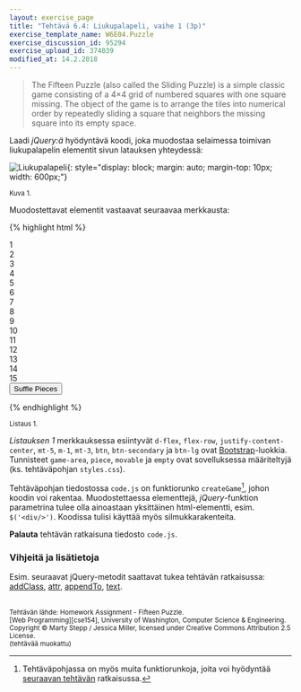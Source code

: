 ```yaml
---
layout: exercise_page
title: "Tehtävä 6.4: Liukupalapeli, vaihe 1 (3p)"
exercise_template_name: W6E04.Puzzle
exercise_discussion_id: 95294
exercise_upload_id: 374039
modified_at: 14.2.2018
---
```


> The Fifteen Puzzle (also called the Sliding Puzzle) is a simple classic game consisting of a 4×4 grid of numbered squares with one square missing. The object of the game is to arrange the tiles into numerical order by repeatedly sliding a square that neighbors the missing square into its empty space.

Laadi *jQuery:ä*  hyödyntävä koodi, joka muodostaa selaimessa toimivan
liukupalapelin elementit sivun latauksen yhteydessä:

![Liukupalapeli](../img/puzzle.png "Liukupalapeli"){: style="display: block;  margin: auto; margin-top: 10px; width: 600px;"}

<small>Kuva 1.</small>

Muodostettavat elementit vastaavat seuraavaa merkkausta:

{% highlight html %}

<div class="mt-5" id="game-area">
    <div class="d-flex flex-row justify-content-center">
        <div><div class="piece m-1">1</div></div>
        <div><div class="piece m-1">2</div></div>
        <div><div class="piece m-1">3</div></div>
        <div><div class="piece m-1">4</div></div>            
    </div>
    <div class="d-flex flex-row justify-content-center">
        <div><div class="piece m-1">5</div></div>
        <div><div class="piece m-1">6</div></div>
        <div><div class="piece m-1">7</div></div>
        <div><div class="piece m-1">8</div></div>            
    </div>
    <div class="d-flex flex-row justify-content-center">
        <div><div class="piece m-1">9</div></div>
        <div><div class="piece m-1">10</div></div>
        <div><div class="piece m-1">11</div></div>
        <div><div class="piece m-1 movable">12</div></div>            
    </div>
    <div class="d-flex flex-row justify-content-center">
        <div><div class="piece m-1">13</div></div>
        <div><div class="piece m-1">14</div></div>
        <div><div class="piece m-1 movable">15</div></div>
        <div><div id="empty" class="m-1"></div></div>            
    </div>
    <div class="d-flex flex-row justify-content-center mt-3">
        <button class="btn btn-secondary btn-lg">Suffle Pieces</button>
    </div>
</div>

{% endhighlight %}

<small>Listaus 1.</small>

*Listauksen 1* merkkauksessa esiintyvät `d-flex`, `flex-row`,
`justify-content-center`, `mt-5`,  `m-1`, `mt-3`, `btn`, `btn-secondary` ja
`btn-lg` ovat [Bootstrap][Bootstrap]-luokkia. Tunnisteet `game-area`, `piece`,
`movable` ja `empty` ovat sovelluksessa määriteltyjä (ks. tehtäväpohjan
`styles.css`).

[Bootstrap]: https://getbootstrap.com

Tehtäväpohjan tiedostossa `code.js` on funktiorunko `createGame`[^runko], johon koodin voi rakentaa.
Muodostettaessa elementtejä, *jQuery*-funktion parametrina tulee olla ainoastaan
yksittäinen html-elementti, esim. `$('<div/>')`. Koodissa tulisi käyttää myös
silmukkarakenteita.

[^runko]: Tehtäväpohjassa on myös muita funktiorunkoja, joita voi hyödyntää [seuraavan tehtävän](../tehtava65) ratkaisussa.

**Palauta** tehtävän ratkaisuna tiedosto `code.js`.

### Vihjeitä ja lisätietoja

Esim. seuraavat jQuery-metodit saattavat tukea tehtävän ratkaisussa:
[addClass][addClass], [attr][attr], [appendTo][appendTo], [text][text].

[addClass]: https://api.jquery.com/addClass/
[attr]: https://api.jquery.com/attr/
[appendTo]: https://api.jquery.com/appendTo/
[text]: https://api.jquery.com/text/


<br/>

<small>
Tehtävän lähde: Homework Assignment - Fifteen Puzzle.<br/>
[Web Programming][cse154], University of Washington, Computer Science & Engineering.<br/>
Copyright © Marty Stepp / Jessica Miller, licensed under Creative Commons Attribution 2.5 License.<br/>
(tehtävää muokattu)
</small>

<br/>

[cse154]:https://courses.cs.washington.edu/courses/cse154/
